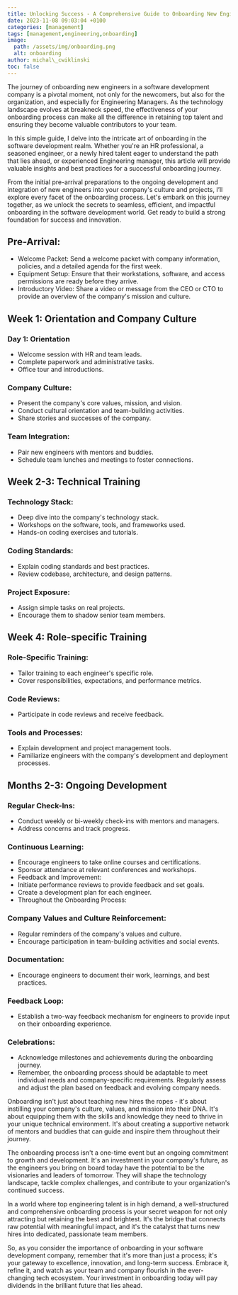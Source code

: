 ```yaml
---
title: Unlocking Success - A Comprehensive Guide to Onboarding New Engineers in Software Development
date: 2023-11-08 09:03:04 +0100
categories: [management]
tags: [management,engineering,onboarding]
image:
  path: /assets/img/onboarding.png
  alt: onboarding
author: michal\_cwiklinski
toc: false
---
```


The journey of onboarding new engineers in a software development company is a pivotal moment, not only for the newcomers, but also for the organization, and especially for Engineering Managers.  As the technology landscape evolves at breakneck speed, the effectiveness of your onboarding process can make all the difference in retaining top talent and ensuring they become valuable contributors to your team.

In this simple guide, I delve into the intricate art of onboarding in the software development realm. Whether you're an HR professional, a seasoned engineer, or a newly hired talent eager to understand the path that lies ahead, or experienced Engineering manager, this article will provide valuable insights and best practices for a successful onboarding journey.

From the initial pre-arrival preparations to the ongoing development and integration of new engineers into your company's culture and projects, I’ll explore every facet of the onboarding process. Let's embark on this journey together, as we unlock the secrets to seamless, efficient, and impactful onboarding in the software development world. Get ready to build a strong foundation for success and innovation.

## Pre-Arrival:

- Welcome Packet: Send a welcome packet with company information, policies, and a detailed agenda for the first week.
- Equipment Setup: Ensure that their workstations, software, and access permissions are ready before they arrive.
- Introductory Video: Share a video or message from the CEO or CTO to provide an overview of the company's mission and culture.

## Week 1: Orientation and Company Culture
### Day 1: Orientation
- Welcome session with HR and team leads.
- Complete paperwork and administrative tasks.
- Office tour and introductions.
### Company Culture:
- Present the company's core values, mission, and vision.
- Conduct cultural orientation and team-building activities.
- Share stories and successes of the company.
### Team Integration:
- Pair new engineers with mentors and buddies.
- Schedule team lunches and meetings to foster connections.

## Week 2-3: Technical Training
### Technology Stack:
- Deep dive into the company's technology stack.
- Workshops on the software, tools, and frameworks used.
- Hands-on coding exercises and tutorials.
### Coding Standards:
- Explain coding standards and best practices.
- Review codebase, architecture, and design patterns.
### Project Exposure:
- Assign simple tasks on real projects.
- Encourage them to shadow senior team members.

## Week 4: Role-specific Training
### Role-Specific Training:
- Tailor training to each engineer's specific role.
- Cover responsibilities, expectations, and performance metrics.
### Code Reviews:
- Participate in code reviews and receive feedback.
### Tools and Processes:
- Explain development and project management tools.
- Familiarize engineers with the company's development and deployment processes.

## Months 2-3: Ongoing Development
### Regular Check-Ins:
- Conduct weekly or bi-weekly check-ins with mentors and managers.
- Address concerns and track progress.
### Continuous Learning:
- Encourage engineers to take online courses and certifications.
- Sponsor attendance at relevant conferences and workshops.
- Feedback and Improvement:
- Initiate performance reviews to provide feedback and set goals.
- Create a development plan for each engineer.
- Throughout the Onboarding Process:
### Company Values and Culture Reinforcement:
- Regular reminders of the company's values and culture.
- Encourage participation in team-building activities and social events.
### Documentation:
- Encourage engineers to document their work, learnings, and best practices.
### Feedback Loop:
- Establish a two-way feedback mechanism for engineers to provide input on their onboarding experience.
### Celebrations:
- Acknowledge milestones and achievements during the onboarding journey.
- Remember, the onboarding process should be adaptable to meet individual needs and company-specific requirements. Regularly assess and adjust the plan based on feedback and evolving company needs.

Onboarding isn't just about teaching new hires the ropes - it's about instilling your company's culture, values, and mission into their DNA. It's about equipping them with the skills and knowledge they need to thrive in your unique technical environment. It's about creating a supportive network of mentors and buddies that can guide and inspire them throughout their journey.

The onboarding process isn't a one-time event but an ongoing commitment to growth and development. It's an investment in your company's future, as the engineers you bring on board today have the potential to be the visionaries and leaders of tomorrow. They will shape the technology landscape, tackle complex challenges, and contribute to your organization's continued success.

In a world where top engineering talent is in high demand, a well-structured and comprehensive onboarding process is your secret weapon for not only attracting but retaining the best and brightest. It's the bridge that connects raw potential with meaningful impact, and it's the catalyst that turns new hires into dedicated, passionate team members.

So, as you consider the importance of onboarding in your software development company, remember that it's more than just a process; it's your gateway to excellence, innovation, and long-term success. Embrace it, refine it, and watch as your team and company flourish in the ever-changing tech ecosystem. Your investment in onboarding today will pay dividends in the brilliant future that lies ahead.




